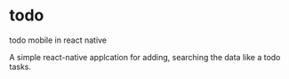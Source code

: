 # todo
todo mobile in react native

A simple react-native applcation for adding, searching the data like a todo tasks.
